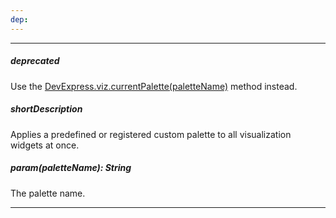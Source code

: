 ```yaml
---
dep: 
---
```

---
##### deprecated
Use the [DevExpress.viz.currentPalette(paletteName)](/api-reference/50%20Common/utils/viz/3%20Methods/currentPalette(paletteName).md '/Documentation/ApiReference/Common/Utils/viz/Methods/#currentPalettepaletteName') method instead.

##### shortDescription
Applies a predefined or registered custom palette to all visualization widgets at once.

##### param(paletteName): String
The palette name.

---
